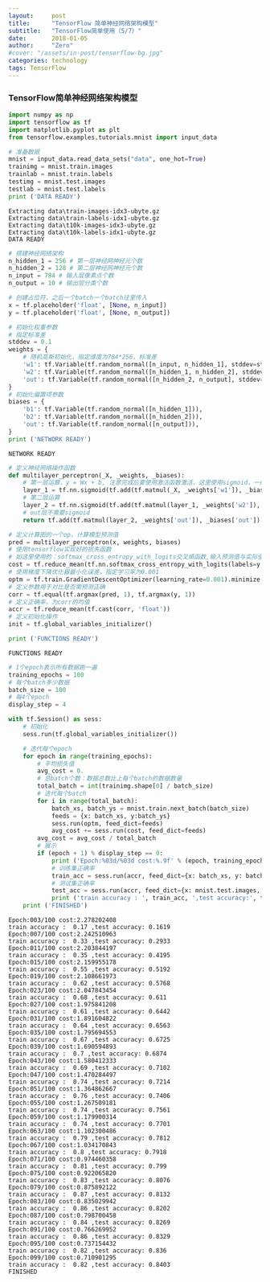 ```yaml
---
layout:     post
title:      "TensorFlow 简单神经网络架构模型"
subtitle:   "TensorFlow简单使用（5/7）"
date:       2018-01-05
author:     "Zero"
#cover: "/assets/in-post/tensorflow-bg.jpg"
categories: technology
tags: TensorFlow
---
```


### TensorFlow简单神经网络架构模型


```python
import numpy as np
import tensorflow as tf
import matplotlib.pyplot as plt
from tensorflow.examples.tutorials.mnist import input_data
```


```python
# 准备数据
mnist = input_data.read_data_sets("data", one_hot=True)
trainimg = mnist.train.images
trainlab = mnist.train.labels
testimg = mnist.test.images
testlab = mnist.test.labels
print ('DATA READY')
```

    Extracting data\train-images-idx3-ubyte.gz
    Extracting data\train-labels-idx1-ubyte.gz
    Extracting data\t10k-images-idx3-ubyte.gz
    Extracting data\t10k-labels-idx1-ubyte.gz
    DATA READY



```python
# 搭建神经网络架构
n_hidden_1 = 256 # 第一层神经网神经元个数
n_hidden_2 = 128 # 第二层神经网神经元个数
n_input = 784 # 输入层像素点个数
n_output = 10 # 输出层分类个数

# 创建占位符，之后一个batch一个batch往里传入
x = tf.placeholder('float', [None, n_input])
y = tf.placeholder('float', [None, n_output])

# 初始化权重参数
# 指定标准差
stddev = 0.1
weights = {
    # 随机高斯初始化，指定维度为784*256，标准差
    'w1': tf.Variable(tf.random_normal([n_input, n_hidden_1], stddev=stddev)),
    'w2': tf.Variable(tf.random_normal([n_hidden_1, n_hidden_2], stddev=stddev)),
    'out': tf.Variable(tf.random_normal([n_hidden_2, n_output], stddev=stddev)),
}
# 初始化偏置项参数
biases = {
    'b1': tf.Variable(tf.random_normal([n_hidden_1])),
    'b2': tf.Variable(tf.random_normal([n_hidden_2])),
    'out': tf.Variable(tf.random_normal([n_output])),
}
print ('NETWORK READY')
```

    NETWORK READY



```python
# 定义神经网络操作函数
def multilayer_perceptron(_X, _weights, _biases):
    # 第一层运算，y = Wx + b, 注意完成后要使用激活函数激活，这里使用sigmoid，一般用ReLU
    layer_1 = tf.nn.sigmoid(tf.add(tf.matmul(_X, _weights['w1']), _biases['b1']))
    # 第二层运算
    layer_2 = tf.nn.sigmoid(tf.add(tf.matmul(layer_1, _weights['w2']), _biases['b2']))
    # out层不需要sigmoid
    return tf.add(tf.matmul(layer_2, _weights['out']), _biases['out'])

# 定义计算图的一个op，计算模型预测值
pred = multilayer_perceptron(x, weights, biases)
# 使用tensorflow实现好的损失函数
# 如这里使用的：softmax_cross_entropy_with_logits交叉熵函数,输入预测值与实际值
cost = tf.reduce_mean(tf.nn.softmax_cross_entropy_with_logits(labels=y, logits=pred))
# 使用梯度下降优化器最小化误差，指定学习率为0.001
optm = tf.train.GradientDescentOptimizer(learning_rate=0.001).minimize(cost)
# 定义参数用于对比是否需预测正确
corr = tf.equal(tf.argmax(pred, 1), tf.argmax(y, 1))
# 定义正确率，为corr的均值
accr = tf.reduce_mean(tf.cast(corr, 'float'))
# 定义初始化操作
init = tf.global_variables_initializer()

print ('FUNCTIONS READY')
```

    FUNCTIONS READY



```python
# 1个epoch表示所有数据跑一遍
training_epochs = 100
# 每个batch多少数据
batch_size = 100
# 每4个epoch
display_step = 4

with tf.Session() as sess:
    # 初始化
    sess.run(tf.global_variables_initializer())

    # 迭代每个epoch
    for epoch in range(training_epochs):
        # 平均损失值
        avg_cost = 0.
        # 总batch个数：数据总数比上每个batch的数据数量
        total_batch = int(trainimg.shape[0] / batch_size)
        # 迭代每个batch
        for i in range(total_batch):
            batch_xs, batch_ys = mnist.train.next_batch(batch_size)
            feeds = {x: batch_xs, y:batch_ys}
            sess.run(optm, feed_dict=feeds)
            avg_cost += sess.run(cost, feed_dict=feeds)
        avg_cost = avg_cost / total_batch
        # 展示
        if (epoch + 1) % display_step == 0:
            print ('Epoch:%03d/%03d cost:%.9f' % (epoch, training_epochs, avg_cost))
            # 训练集正确率
            train_acc = sess.run(accr, feed_dict={x: batch_xs, y: batch_ys})
            # 测试集正确率
            test_acc = sess.run(accr, feed_dict={x: mnist.test.images, y: mnist.test.labels})
            print ('train accuracy : ', train_acc, ',test accuracy:', test_acc)
    print ('FINISHED')
```

    Epoch:003/100 cost:2.278202408
    train accuracy :  0.17 ,test accuracy: 0.1619
    Epoch:007/100 cost:2.242510963
    train accuracy :  0.33 ,test accuracy: 0.2933
    Epoch:011/100 cost:2.203844197
    train accuracy :  0.35 ,test accuracy: 0.4195
    Epoch:015/100 cost:2.159955178
    train accuracy :  0.55 ,test accuracy: 0.5192
    Epoch:019/100 cost:2.108661973
    train accuracy :  0.62 ,test accuracy: 0.5768
    Epoch:023/100 cost:2.047843454
    train accuracy :  0.68 ,test accuracy: 0.611
    Epoch:027/100 cost:1.975841208
    train accuracy :  0.61 ,test accuracy: 0.6442
    Epoch:031/100 cost:1.891604822
    train accuracy :  0.64 ,test accuracy: 0.6563
    Epoch:035/100 cost:1.795694553
    train accuracy :  0.67 ,test accuracy: 0.6725
    Epoch:039/100 cost:1.690594893
    train accuracy :  0.7 ,test accuracy: 0.6874
    Epoch:043/100 cost:1.580412333
    train accuracy :  0.69 ,test accuracy: 0.7102
    Epoch:047/100 cost:1.470284497
    train accuracy :  0.74 ,test accuracy: 0.7214
    Epoch:051/100 cost:1.364862667
    train accuracy :  0.76 ,test accuracy: 0.7406
    Epoch:055/100 cost:1.267509181
    train accuracy :  0.74 ,test accuracy: 0.7561
    Epoch:059/100 cost:1.179900314
    train accuracy :  0.74 ,test accuracy: 0.7701
    Epoch:063/100 cost:1.102300486
    train accuracy :  0.79 ,test accuracy: 0.7812
    Epoch:067/100 cost:1.034170843
    train accuracy :  0.8 ,test accuracy: 0.7918
    Epoch:071/100 cost:0.974460358
    train accuracy :  0.81 ,test accuracy: 0.799
    Epoch:075/100 cost:0.922065820
    train accuracy :  0.83 ,test accuracy: 0.8076
    Epoch:079/100 cost:0.875892122
    train accuracy :  0.87 ,test accuracy: 0.8132
    Epoch:083/100 cost:0.835029942
    train accuracy :  0.86 ,test accuracy: 0.8202
    Epoch:087/100 cost:0.798700458
    train accuracy :  0.84 ,test accuracy: 0.8269
    Epoch:091/100 cost:0.766269952
    train accuracy :  0.86 ,test accuracy: 0.8329
    Epoch:095/100 cost:0.737154432
    train accuracy :  0.82 ,test accuracy: 0.836
    Epoch:099/100 cost:0.710901295
    train accuracy :  0.82 ,test accuracy: 0.8403
    FINISHED
